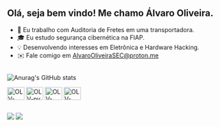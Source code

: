 ## Olá, seja bem vindo! Me chamo Álvaro Oliveira.


- 🔭 Eu trabalho com Auditoria de Fretes em uma transportadora.
- 🎓 Eu estudo segurança cibernética na FIAP.
- 💡 Desenvolvendo interesses em Eletrônica e Hardware Hacking.
- ✉️ Fale comigo em AlvaroOliveiraSEC@proton.me
  ##


![Anurag's GitHub stats](https://github-readme-stats.vercel.app/api?username=AlvaroOliveiraSEC&show_icons=true&theme=dark)

<img align="center" alt="OLV-Fedora" height="30" width="40" src="https://cdn.jsdelivr.net/gh/devicons/devicon@latest/icons/fedora/fedora-plain.svg">
  <img align="center" alt="OLV-py" height="30" width="40" src="https://cdn.jsdelivr.net/gh/devicons/devicon@latest/icons/python/python-original-wordmark.svg">
  <img align="center" alt="OLV-Bash" height="30" width="40" src="https://cdn.jsdelivr.net/gh/devicons/devicon@latest/icons/bash/bash-original.svg">
   <img align="center" alt="OLV-RedHat" height="30" width="40" src="https://cdn.jsdelivr.net/gh/devicons/devicon@latest/icons/redhat/redhat-original.svg">


##

<div>
     <a href="https://www.linkedin.com/in/%C3%A1lvarooliveirasec/" target="_blank"><img src="https://img.shields.io/badge/-LinkedIn-%230077B5?style=for-the-badge&logo=linkedin&logoColor=white" target="_blank"></a>
<a href = "AlvaroOliveiraSEC@proton.me"><img src="https://img.shields.io/badge/ProtonMail-8B89CC?style=for-the-badge&logo=protonmail&logoColor=white" target="_blank"></a>
  </div>
